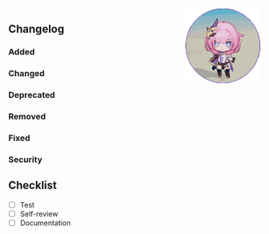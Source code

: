 <img align="right" width="30%" src="https://github.com/QubitPi/QubitPi/raw/master/img/athena/Elysia.png">

## Changelog

### Added

### Changed

### Deprecated

### Removed

### Fixed

### Security

## Checklist

* [ ] Test
* [ ] Self-review
* [ ] Documentation

